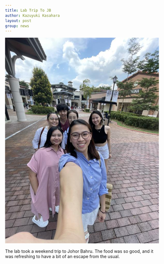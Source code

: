 ```yaml
---
title: Lab Trip To JB
author: Kazuyuki Kasahara
layout: post
group: news
---
```

 <img src="/static/img/news/TripJB.jpg"  class="img-fluid">

The lab took a weekend trip to Johor Bahru. The food was so good, and it was refreshing to have a bit of an escape from the usual.